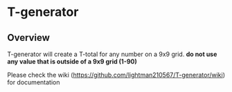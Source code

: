 # T-generator

## Overview

T-generator will create a T-total for any number on a 9x9 grid.
**do not use any value that is outside of a 9x9 grid (1-90)**

Please check the wiki (https://github.com/lightman210567/T-generator/wiki) for documentation
